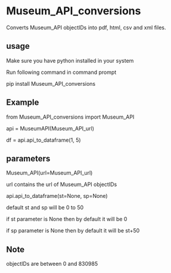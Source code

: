 
# Museum_API_conversions

Converts Museum_API objectIDs into pdf, html, csv and xml files.

## usage

Make sure you have python installed in your system

Run following command in command prompt

pip install Museum_API_conversions 

## Example

from Museum_API_conversions import Museum_API

api = MuseumAPI(Museum_API_url)

df = api.api_to_dataframe(1, 5)

## parameters

Museum_API(url=Museum_API_url)

url contains the url of Museum_API objectIDs

api.api_to_dataframe(st=None, sp=None)

default st and sp will be 0 to 50

if st parameter is None then by default it will be 0

if sp parameter is None then by default it will be st+50

## Note

objectIDs are between 0 and 830985